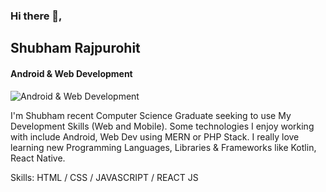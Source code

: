 ### Hi there 👋, 
## Shubham Rajpurohit
#### Android & Web Development
![Android & Web Development](https://img.freepik.com/free-vector/web-development-programmer-engineering-coding-website-augmented-reality-interface-screens-developer-project-engineer-programming-software-application-design-cartoon-illustration_107791-3863.jpg?size=626&ext=jpg&ga=GA1.2.1576168418.1604039234)

I'm Shubham recent Computer Science Graduate seeking to use My Development Skills (Web and Mobile).
Some technologies I enjoy working with include Android, Web Dev using MERN or PHP Stack. 
I really love learning new Programming Languages, Libraries & Frameworks like Kotlin, React Native.

Skills: HTML / CSS / JAVASCRIPT / REACT JS

